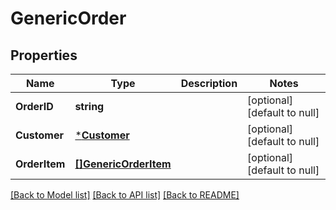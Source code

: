# GenericOrder

## Properties
Name | Type | Description | Notes
------------ | ------------- | ------------- | -------------
**OrderID** | **string** |  | [optional] [default to null]
**Customer** | [***Customer**](Customer.md) |  | [optional] [default to null]
**OrderItem** | [**[]GenericOrderItem**](GenericOrderItem.md) |  | [optional] [default to null]

[[Back to Model list]](../README.md#documentation-for-models) [[Back to API list]](../README.md#documentation-for-api-endpoints) [[Back to README]](../README.md)


